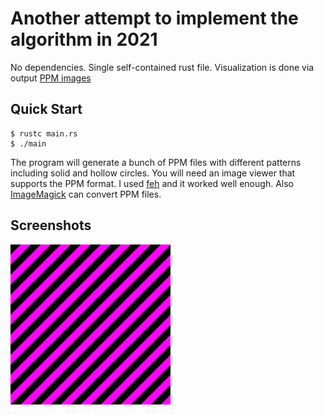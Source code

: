 # Another attempt to implement the algorithm in 2021

No dependencies. Single self-contained rust file. Visualization is done via output [PPM images](https://en.wikipedia.org/wiki/Netpbm)

## Quick Start

```console
$ rustc main.rs
$ ./main
```

The program will generate a bunch of PPM files with different patterns including solid and hollow circles. You will need an image viewer that supports the PPM format. I used [feh](https://feh.finalrewind.org/) and it worked well enough. Also [ImageMagick](https://imagemagick.org/index.php) can convert PPM files.

## Screenshots

![stripes](screenshots/stripes.png)
